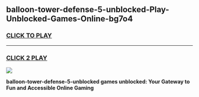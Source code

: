 
## balloon-tower-defense-5-unblocked-Play-Unblocked-Games-Online-bg7o4
<h3>
<a href="https://premium76.site?title=balloon-tower-defense-5-unblocked&ref=25A">CLICK TO PLAY</a></h3>
<hr>

<h3>
<a href="https://premium76.site?title=balloon-tower-defense-5-unblocked&ref=25A">CLICK 2 PLAY</a>
  
</h3>

<a href="https://premium76.site?title=balloon-tower-defense-5-unblocked&ref=25A"><img src="https://clearcache.store/games.png"></a>


**balloon-tower-defense-5-unblocked games unblocked: Your Gateway to Fun and Accessible Online Gaming**
